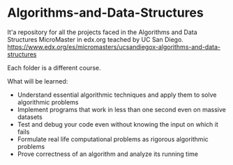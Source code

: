 # Algorithms-and-Data-Structures

It'a repository for all the projects faced in the Algorithms and Data Structures MicroMaster in edx.org teached by UC San Diego. <https://www.edx.org/es/micromasters/ucsandiegox-algorithms-and-data-structures>

Each folder is a different course.

What will be learned:
* Understand essential algorithmic techniques and apply them to solve algorithmic problems
* Implement programs that work in less than one second even on massive datasets
* Test and debug your code even without knowing the input on which it fails
* Formulate real life computational problems as rigorous algorithmic problems
* Prove correctness of an algorithm and analyze its running time
